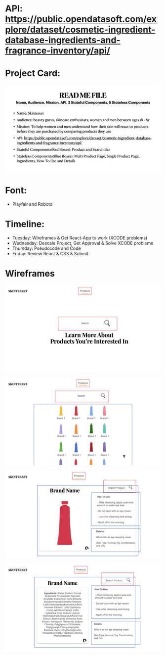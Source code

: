 
# API: https://public.opendatasoft.com/explore/dataset/cosmetic-ingredient-database-ingredients-and-fragrance-inventory/api/ 

# Project Card: 
![alt text](https://github.com/Thandi227/Product-Analysis/blob/master/ingredwatch/wireframes/Mod%20Two%20Project/Mod%20Two%20Project.002.jpeg "Project Card")

# Font: 
* Playfair and Roboto

# Timeline:
* Tuesday: Wireframes & Get React-App to work (XCODE problems)
* Wednesday: Descale Project, Get Approval & Solve XCODE problems
* Thursday: Pseudocode and Code 
* Friday: Review React & CSS & Submit

# Wireframes

![alt text](https://github.com/Thandi227/Product-Analysis/blob/master/ingredwatch/wireframes/Mod%20Two%20Project/Mod%20Two%20Project.003.jpeg "Landing Page")

![alt text](https://github.com/Thandi227/Product-Analysis/blob/master/ingredwatch/wireframes/Mod%20Two%20Project/Mod%20Two%20Project.004.jpeg "Search Pagee")

![alt text](https://github.com/Thandi227/Product-Analysis/blob/master/ingredwatch/wireframes/Mod%20Two%20Project/Mod%20Two%20Project.006.jpeg "Product Page")

![alt text](https://github.com/Thandi227/Product-Analysis/blob/master/ingredwatch/wireframes/Mod%20Two%20Project/Mod%20Two%20Project.007.jpeg "Ingredient Page")

